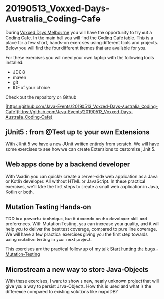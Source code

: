 # 20190513_Voxxed-Days-Australia_Coding-Cafe
During [Voxxed Days Melbourne](https://australia.voxxeddays.com) you will have the opportunity to try out a Coding Cafe. 
In the main hall you will find the Coding Café table. 
This is a place for a few short, hands-on exercises using different tools and projects. 
Below you will find the four different themes that are available for you.

For these exercises you will need your own laptop with the following tools installed:
* JDK 8
* maven
* git
* IDE of your choice

Check out the repository on Github 

[https://github.com/Java-Events/20190513_Voxxed-Days-Australia_Coding-Cafe](https://github.com/Java-Events/20190513_Voxxed-Days-Australia_Coding-Cafe)

## jUnit5 : from @Test up to your own Extensions
With JUnit 5 we have a new JUnit written entirely from scratch. 
We will have some exercises to see how we can create Extensions to customize jUnit 5.


## Web apps done by a backend developer
With Vaadin you can quickly create a server-side web application as a Java or Kotlin developer. 
All without HTML or JavaScript. 
In these practical exercises, we'll take the first steps to create a small web application 
in Java, Kotlin or both.

## Mutation Testing Hands-on
TDD is a powerful technique, but it depends on the developer skill and preferences. 
With Mutation Testing, you can increase your quality, and it will help you to deliver the best test coverage, compared to pure line coverage. 
We will have a few practical exercises giving you the first step towards using mutation testing in your next project.

This exercises are the practical follow up of my talk 
[Start hunting the bugs - Mutation-Testing](https://vxdmelbourne2019.confinabox.com/talk/UWE-9156/Start_hunting_the_bugs_.._Mutation_Testing)

## Microstream a new way to store Java-Objects
With these exercises, I want to show a new, nearly unknown project that will give you a way to persist Java-Objects. 
How this is used and what is the difference compared to existing solutions like mapdDB?


 